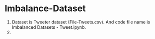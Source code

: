 # Imbalance-Dataset

1. Dataset is Tweeter dataset (File-Tweets.csv). And code file name is Imbalanced Datasets - Tweet.ipynb.
2. 
